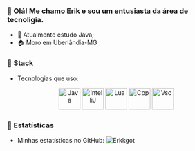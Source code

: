 ### 👋 Olá! Me chamo Erik e sou um entusiasta da área de tecnoligia.

- 🦠 Atualmente estudo Java;
- 🏠 Moro em Uberlândia-MG


### 💾 Stack
- Tecnologias que uso:
<div align="center">
	<img width="50" src="https://user-images.githubusercontent.com/25181517/117201156-9a724800-adec-11eb-9a9d-3cd0f67da4bc.png" alt="Java" title="Java"/>
        <img width="50" src="https://cdn.jsdelivr.net/gh/devicons/devicon/icons/intellij/intellij-original.svg" alt="IntelliJ" title="IntelliJ"/>
        <img width="50" src="https://cdn.jsdelivr.net/gh/devicons/devicon/icons/lua/lua-plain-wordmark.svg" alt="Lua" title="Lua"/>
        <img width="50" src="https://cdn.jsdelivr.net/gh/devicons/devicon/icons/cplusplus/cplusplus-original.svg" alt="Cpp" title="Cpp" />
        <img width="50" src="https://cdn.jsdelivr.net/gh/devicons/devicon/icons/visualstudio/visualstudio-plain.svg" alt="Vsc" title="Vsc" />
</div>


### 📆 Estatísticas
- Minhas estatísticas no GitHub:
![Erkkgot](https://github-readme-stats.vercel.app/api?username=Erkkgot&show_icons=true&theme=radical)
